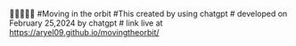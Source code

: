 🧑‍💻🚀🚀😂
#Moving in the orbit
#This created by using chatgpt # developed on February 25,2024 by chatgpt # link live at https://aryel09.github.io/movingtheorbit/
